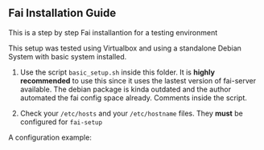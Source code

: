 ## Fai Installation Guide

This is a step by step Fai installantion for a testing environment

This setup was tested using Virtualbox and using a standalone Debian System with basic system installed.

1. Use the script `basic_setup.sh` inside this folder.  It is **highly recommended** to use this since it uses the lastest version of fai-server available. The debian package is kinda outdated and the author automated the fai config space already. Comments inside the script.

2. Check your `/etc/hosts` and your `/etc/hostname` files. They **must** be configured for `fai-setup`

A configuration example:

